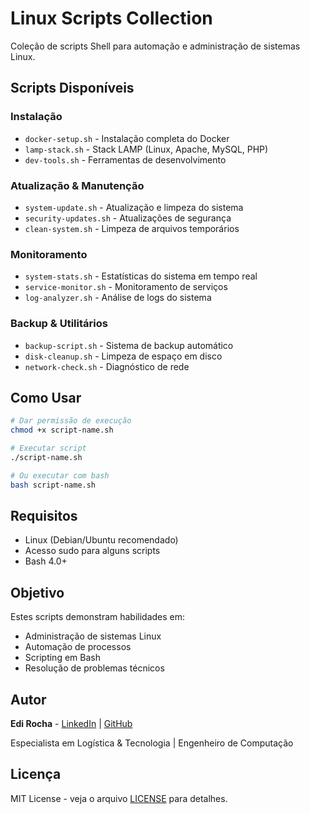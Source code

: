 # Linux Scripts Collection

Coleção de scripts Shell para automação e administração de sistemas Linux.

## Scripts Disponíveis

### Instalação
- `docker-setup.sh` - Instalação completa do Docker
- `lamp-stack.sh` - Stack LAMP (Linux, Apache, MySQL, PHP)
- `dev-tools.sh` - Ferramentas de desenvolvimento

### Atualização & Manutenção
- `system-update.sh` - Atualização e limpeza do sistema
- `security-updates.sh` - Atualizações de segurança
- `clean-system.sh` - Limpeza de arquivos temporários

### Monitoramento
- `system-stats.sh` - Estatísticas do sistema em tempo real
- `service-monitor.sh` - Monitoramento de serviços
- `log-analyzer.sh` - Análise de logs do sistema

### Backup & Utilitários
- `backup-script.sh` - Sistema de backup automático
- `disk-cleanup.sh` - Limpeza de espaço em disco
- `network-check.sh` - Diagnóstico de rede

## Como Usar

```bash
# Dar permissão de execução
chmod +x script-name.sh

# Executar script
./script-name.sh

# Ou executar com bash
bash script-name.sh
```

## Requisitos

- Linux (Debian/Ubuntu recomendado)
- Acesso sudo para alguns scripts
- Bash 4.0+

## Objetivo

Estes scripts demonstram habilidades em:
- Administração de sistemas Linux
- Automação de processos
- Scripting em Bash
- Resolução de problemas técnicos

## Autor

**Edi Rocha** - [LinkedIn](https://linkedin.com/in/edi-rocha) | [GitHub](https://github.com/rocharobots)

Especialista em Logística & Tecnologia | Engenheiro de Computação

## Licença

MIT License - veja o arquivo [LICENSE](LICENSE) para detalhes.
